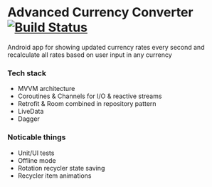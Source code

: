 # Advanced Currency Converter [![Build Status](https://travis-ci.org/Solidogen/advanced-currency-converter.svg?branch=master)](https://travis-ci.org/Solidogen/advanced-currency-converter)
Android app for showing updated currency rates every second and recalculate all rates based on user input in any currency

### Tech stack
* MVVM architecture
* Coroutines & Channels for I/O & reactive streams
* Retrofit & Room combined in repository pattern
* LiveData
* Dagger

### Noticable things
* Unit/UI tests
* Offline mode
* Rotation recycler state saving
* Recycler item animations
